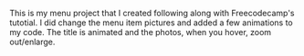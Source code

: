 This is my menu project that I created following along with Freecodecamp's tutotial. I did change the menu item pictures and added a few animations to my code. The title is animated and the photos, when you hover, zoom out/enlarge.
